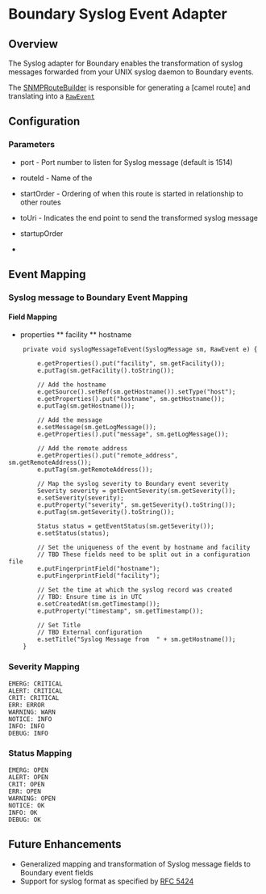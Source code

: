 Boundary Syslog Event Adapter
=============================

Overview
--------
The Syslog adapter for Boundary enables the transformation of syslog messages forwarded from your UNIX syslog daemon to Boundary events.


The [SNMPRouteBuilder](http://www.google.com) is responsible for generating a [camel route] and translating into a [`RawEvent`](https://app.boundary.com/docs/events_api#RawEvent)



Configuration
------------

### Parameters

* port - Port number to listen for Syslog message (default is 1514)
* routeId - Name of the
* startOrder - Ordering of when this route is started in relationship to other routes
* toUri - Indicates the end point to send the transformed syslog message

* startupOrder

*

Event Mapping
-------------

### Syslog message to Boundary Event Mapping

#### Field Mapping


* properties
** facility
** hostname

```
	private void syslogMessageToEvent(SyslogMessage sm, RawEvent e) {

		e.getProperties().put("facility", sm.getFacility());
		e.putTag(sm.getFacility().toString());
		
		// Add the hostname
		e.getSource().setRef(sm.getHostname()).setType("host");
		e.getProperties().put("hostname", sm.getHostname());
		e.putTag(sm.getHostname());
		
		// Add the message
		e.setMessage(sm.getLogMessage());
		e.getProperties().put("message", sm.getLogMessage());
		
		// Add the remote address
		e.getProperties().put("remote_address", sm.getRemoteAddress());
		e.putTag(sm.getRemoteAddress());
		
		// Map the syslog severity to Boundary event severity
		Severity severity = getEventSeverity(sm.getSeverity());
		e.setSeverity(severity);
		e.putProperty("severity", sm.getSeverity().toString());
		e.putTag(sm.getSeverity().toString());
		
		Status status = getEventStatus(sm.getSeverity());
		e.setStatus(status);
		
		// Set the uniqueness of the event by hostname and facility
		// TBD These fields need to be split out in a configuration file
		e.putFingerprintField("hostname");
		e.putFingerprintField("facility");
		
		// Set the time at which the syslog record was created
		// TBD: Ensure time is in UTC
		e.setCreatedAt(sm.getTimestamp());
		e.putProperty("timestamp", sm.getTimestamp());

		// Set Title
		// TBD External configuration
		e.setTitle("Syslog Message from  " + sm.getHostname());
	}
```
### Severity Mapping

```
EMERG: CRITICAL
ALERT: CRITICAL
CRIT: CRITICAL
ERR: ERROR
WARNING: WARN
NOTICE: INFO
INFO: INFO
DEBUG: INFO
```

### Status Mapping

```
EMERG: OPEN
ALERT: OPEN
CRIT: OPEN
ERR: OPEN
WARNING: OPEN
NOTICE: OK
INFO: OK
DEBUG: OK
```

Future Enhancements
-------------------
* Generalized mapping and transformation of Syslog message fields to Boundary event fields
* Support for syslog format as specified by [RFC 5424](http://tools.ietf.org/html/rfc5424)


